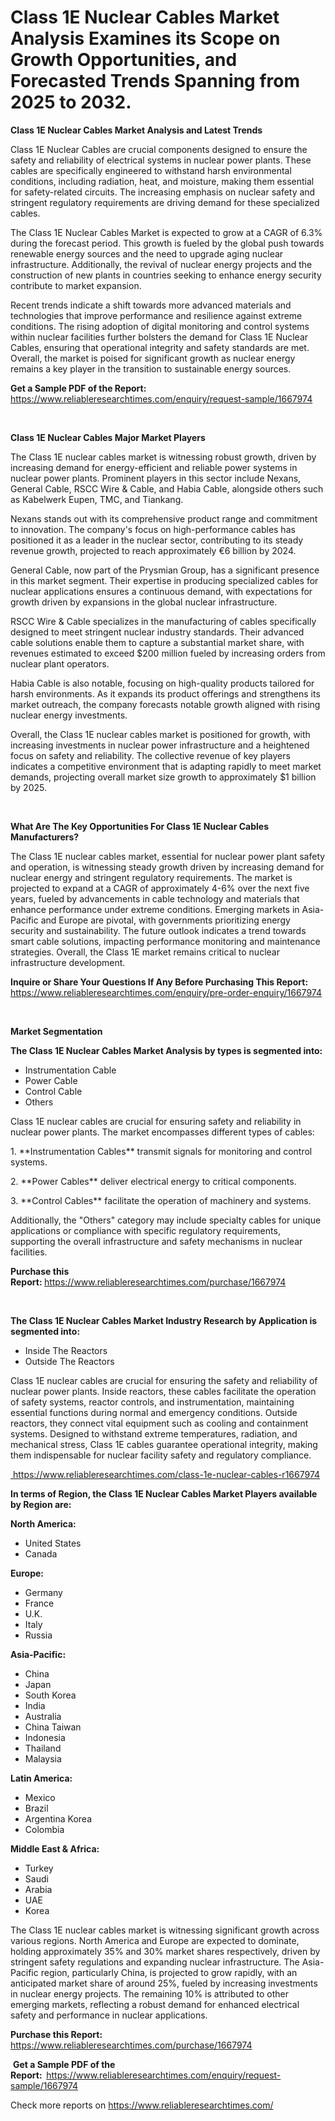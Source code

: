 <p><h1>Class 1E Nuclear Cables Market Analysis Examines its Scope on Growth Opportunities, and Forecasted Trends Spanning from 2025 to 2032.</h1></p><p><strong>Class 1E Nuclear Cables Market Analysis and Latest Trends</strong></p>
<p><p>Class 1E Nuclear Cables are crucial components designed to ensure the safety and reliability of electrical systems in nuclear power plants. These cables are specifically engineered to withstand harsh environmental conditions, including radiation, heat, and moisture, making them essential for safety-related circuits. The increasing emphasis on nuclear safety and stringent regulatory requirements are driving demand for these specialized cables.</p><p>The Class 1E Nuclear Cables Market is expected to grow at a CAGR of 6.3% during the forecast period. This growth is fueled by the global push towards renewable energy sources and the need to upgrade aging nuclear infrastructure. Additionally, the revival of nuclear energy projects and the construction of new plants in countries seeking to enhance energy security contribute to market expansion.</p><p>Recent trends indicate a shift towards more advanced materials and technologies that improve performance and resilience against extreme conditions. The rising adoption of digital monitoring and control systems within nuclear facilities further bolsters the demand for Class 1E Nuclear Cables, ensuring that operational integrity and safety standards are met. Overall, the market is poised for significant growth as nuclear energy remains a key player in the transition to sustainable energy sources.</p></p>
<p><strong>Get a Sample PDF of the Report:&nbsp;</strong> <a href="https://www.reliableresearchtimes.com/enquiry/request-sample/1667974?utm_campaign=3311&utm_medium=2&utm_source=Github&utm_content=ia&utm_term=08032025&utm_id=class-1e-nuclear-cables">https://www.reliableresearchtimes.com/enquiry/request-sample/1667974</a></p>
<p>&nbsp;</p>
<p><strong>Class 1E Nuclear Cables Major Market Players</strong></p>
<p><p>The Class 1E nuclear cables market is witnessing robust growth, driven by increasing demand for energy-efficient and reliable power systems in nuclear power plants. Prominent players in this sector include Nexans, General Cable, RSCC Wire & Cable, and Habia Cable, alongside others such as Kabelwerk Eupen, TMC, and Tiankang.</p><p>Nexans stands out with its comprehensive product range and commitment to innovation. The company's focus on high-performance cables has positioned it as a leader in the nuclear sector, contributing to its steady revenue growth, projected to reach approximately €6 billion by 2024.</p><p>General Cable, now part of the Prysmian Group, has a significant presence in this market segment. Their expertise in producing specialized cables for nuclear applications ensures a continuous demand, with expectations for growth driven by expansions in the global nuclear infrastructure.</p><p>RSCC Wire & Cable specializes in the manufacturing of cables specifically designed to meet stringent nuclear industry standards. Their advanced cable solutions enable them to capture a substantial market share, with revenues estimated to exceed $200 million fueled by increasing orders from nuclear plant operators.</p><p>Habia Cable is also notable, focusing on high-quality products tailored for harsh environments. As it expands its product offerings and strengthens its market outreach, the company forecasts notable growth aligned with rising nuclear energy investments.</p><p>Overall, the Class 1E nuclear cables market is positioned for growth, with increasing investments in nuclear power infrastructure and a heightened focus on safety and reliability. The collective revenue of key players indicates a competitive environment that is adapting rapidly to meet market demands, projecting overall market size growth to approximately $1 billion by 2025.</p></p>
<p>&nbsp;</p>
<p><strong>What Are The Key Opportunities For Class 1E Nuclear Cables Manufacturers?</strong></p>
<p><p>The Class 1E nuclear cables market, essential for nuclear power plant safety and operation, is witnessing steady growth driven by increasing demand for nuclear energy and stringent regulatory requirements. The market is projected to expand at a CAGR of approximately 4-6% over the next five years, fueled by advancements in cable technology and materials that enhance performance under extreme conditions. Emerging markets in Asia-Pacific and Europe are pivotal, with governments prioritizing energy security and sustainability. The future outlook indicates a trend towards smart cable solutions, impacting performance monitoring and maintenance strategies. Overall, the Class 1E market remains critical to nuclear infrastructure development.</p></p>
<p><strong>Inquire or Share Your Questions If Any Before Purchasing This Report:</strong> <a href="https://www.reliableresearchtimes.com/enquiry/pre-order-enquiry/1667974?utm_campaign=3311&utm_medium=2&utm_source=Github&utm_content=ia&utm_term=08032025&utm_id=class-1e-nuclear-cables">https://www.reliableresearchtimes.com/enquiry/pre-order-enquiry/1667974</a></p>
<p>&nbsp;</p>
<p><strong>Market Segmentation</strong></p>
<p><strong>The Class 1E Nuclear Cables Market Analysis by types is segmented into:</strong></p>
<p><ul><li>Instrumentation Cable</li><li>Power Cable</li><li>Control Cable</li><li>Others</li></ul></p>
<p><p>Class 1E nuclear cables are crucial for ensuring safety and reliability in nuclear power plants. The market encompasses different types of cables: </p><p>1. **Instrumentation Cables** transmit signals for monitoring and control systems.</p><p>2. **Power Cables** deliver electrical energy to critical components.</p><p>3. **Control Cables** facilitate the operation of machinery and systems.</p><p>Additionally, the "Others" category may include specialty cables for unique applications or compliance with specific regulatory requirements, supporting the overall infrastructure and safety mechanisms in nuclear facilities.</p></p>
<p><strong>Purchase this Report:&nbsp;</strong><a href="https://www.reliableresearchtimes.com/purchase/1667974?utm_campaign=3311&utm_medium=2&utm_source=Github&utm_content=ia&utm_term=08032025&utm_id=class-1e-nuclear-cables">https://www.reliableresearchtimes.com/purchase/1667974</a></p>
<p>&nbsp;</p>
<p><strong>The Class 1E Nuclear Cables Market Industry Research by Application is segmented into:</strong></p>
<p><ul><li>Inside The Reactors</li><li>Outside The Reactors</li></ul></p>
<p><p>Class 1E nuclear cables are crucial for ensuring the safety and reliability of nuclear power plants. Inside reactors, these cables facilitate the operation of safety systems, reactor controls, and instrumentation, maintaining essential functions during normal and emergency conditions. Outside reactors, they connect vital equipment such as cooling and containment systems. Designed to withstand extreme temperatures, radiation, and mechanical stress, Class 1E cables guarantee operational integrity, making them indispensable for nuclear facility safety and regulatory compliance.</p></p>
<p><a href="https://www.reliableresearchtimes.com/class-1e-nuclear-cables-r1667974?utm_campaign=3311&utm_medium=2&utm_source=Github&utm_content=ia&utm_term=08032025&utm_id=class-1e-nuclear-cables">&nbsp;https://www.reliableresearchtimes.com/class-1e-nuclear-cables-r1667974</a></p>
<p><strong>In terms of Region, the Class 1E Nuclear Cables Market Players available by Region are:</strong></p>
<p>
    <p> <strong> North America: </strong>
        <ul>
            <li>United States</li>
            <li>Canada</li>
        </ul>
        </p> 
    <p> <strong> Europe: </strong>
        <ul>
            <li>Germany</li>
            <li>France</li>
            <li>U.K.</li>
            <li>Italy</li>
            <li>Russia</li>
        </ul>
        </p> 
    <p> <strong> Asia-Pacific: </strong>
        <ul>
            <li>China</li>
            <li>Japan</li>
            <li>South Korea</li>
            <li>India</li>
            <li>Australia</li>
            <li>China Taiwan</li>
            <li>Indonesia</li>
            <li>Thailand</li>
            <li>Malaysia</li>
        </ul>
        </p> 
    <p> <strong> Latin America: </strong>
        <ul>
            <li>Mexico</li>
            <li>Brazil</li>
            <li>Argentina Korea</li>
            <li>Colombia</li>
        </ul>
        </p> 
    <p> <strong> Middle East & Africa: </strong>
        <ul>
            <li>Turkey</li>
            <li>Saudi</li>
            <li>Arabia</li>
            <li>UAE</li>
            <li>Korea</li>
        </ul>
    </p>
    </p>
<p><p>The Class 1E nuclear cables market is witnessing significant growth across various regions. North America and Europe are expected to dominate, holding approximately 35% and 30% market shares respectively, driven by stringent safety regulations and expanding nuclear infrastructure. The Asia-Pacific region, particularly China, is projected to grow rapidly, with an anticipated market share of around 25%, fueled by increasing investments in nuclear energy projects. The remaining 10% is attributed to other emerging markets, reflecting a robust demand for enhanced electrical safety and performance in nuclear applications.</p></p>
<p><strong>Purchase this Report: </strong><a href="https://www.reliableresearchtimes.com/purchase/1667974?utm_campaign=3311&utm_medium=2&utm_source=Github&utm_content=ia&utm_term=08032025&utm_id=class-1e-nuclear-cables">https://www.reliableresearchtimes.com/purchase/1667974</a></p>
<p>&nbsp;<strong>Get a Sample PDF of the Report:&nbsp;&nbsp;</strong><a href="https://www.reliableresearchtimes.com/enquiry/request-sample/1667974?utm_campaign=3311&utm_medium=2&utm_source=Github&utm_content=ia&utm_term=08032025&utm_id=class-1e-nuclear-cables">https://www.reliableresearchtimes.com/enquiry/request-sample/1667974</a></p>
<p><strong></strong></p>
<p>Check more reports on <a href="https://www.reliableresearchtimes.com/?utm_campaign=3311&utm_medium=2&utm_source=Github&utm_content=ia&utm_term=08032025&utm_id=class-1e-nuclear-cables">https://www.reliableresearchtimes.com/</a></p>